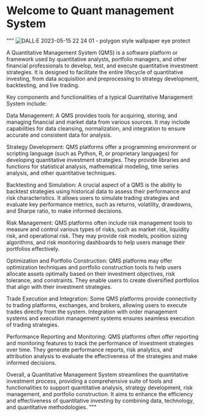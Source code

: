 # Welcome to Quant management System
"""
![DALL·E 2023-05-15 22 24 01 - polygon style wallpaper eye protect](https://github.com/Heisnotanimposter/Quant-management-program/assets/97718938/6d9dd12a-008f-4655-8234-6054c2fb47d6)


A Quantitative Management System (QMS) is a software platform or framework used by quantitative analysts, portfolio managers, and other financial professionals to develop, test, and execute quantitative investment strategies. It is designed to facilitate the entire lifecycle of quantitative investing, from data acquisition and preprocessing to strategy development, backtesting, and live trading.

Key components and functionalities of a typical Quantitative Management System include:

Data Management: A QMS provides tools for acquiring, storing, and managing financial and market data from various sources. It may include capabilities for data cleansing, normalization, and integration to ensure accurate and consistent data for analysis.

Strategy Development: QMS platforms offer a programming environment or scripting language (such as Python, R, or proprietary languages) for developing quantitative investment strategies. They provide libraries and functions for statistical analysis, mathematical modeling, time series analysis, and other quantitative techniques.

Backtesting and Simulation: A crucial aspect of a QMS is the ability to backtest strategies using historical data to assess their performance and risk characteristics. It allows users to simulate trading strategies and evaluate key performance metrics, such as returns, volatility, drawdowns, and Sharpe ratio, to make informed decisions.

Risk Management: QMS platforms often include risk management tools to measure and control various types of risks, such as market risk, liquidity risk, and operational risk. They may provide risk models, position sizing algorithms, and risk monitoring dashboards to help users manage their portfolios effectively.

Optimization and Portfolio Construction: QMS platforms may offer optimization techniques and portfolio construction tools to help users allocate assets optimally based on their investment objectives, risk tolerance, and constraints. They enable users to create diversified portfolios that align with their investment strategies.

Trade Execution and Integration: Some QMS platforms provide connectivity to trading platforms, exchanges, and brokers, allowing users to execute trades directly from the system. Integration with order management systems and execution management systems ensures seamless execution of trading strategies.

Performance Reporting and Monitoring: QMS platforms often offer reporting and monitoring features to track the performance of investment strategies over time. They generate performance reports, risk analytics, and attribution analysis to evaluate the effectiveness of the strategies and make informed decisions.

Overall, a Quantitative Management System streamlines the quantitative investment process, providing a comprehensive suite of tools and functionalities to support quantitative analysis, strategy development, risk management, and portfolio construction. It aims to enhance the efficiency and effectiveness of quantitative investing by combining data, technology, and quantitative methodologies.
"""
